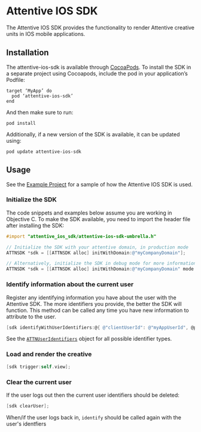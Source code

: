 # Attentive IOS SDK

The Attentive IOS SDK provides the functionality to render Attentive creative units in IOS mobile applications.


## Installation

The attentive-ios-sdk is available through [CocoaPods](https://cocoapods.org). To install the SDK in a separate project using Cocoapods, include the pod in your application’s Podfile:

```
target ‘MyApp’ do
  pod ‘attentive-ios-sdk’
end
```

And then make sure to run:

```
pod install
```

Additionally, if a new version of the SDK is available, it can be updated using:
```
pod update attentive-ios-sdk
```

## Usage
See the [Example Project](https://github.com/attentive-mobile/attentive-ios-sdk/tree/main/Example) for a sample of how the Attentive
IOS SDK is used.


### Initialize the SDK

The code snippets and examples below assume you are working in Objective C. To make the SDK available, you need to import the header
file after installing the SDK:
```objectiveC
#import "attentive_ios_sdk/attentive-ios-sdk-umbrella.h"
```

```objectiveC
// Initialize the SDK with your attentive domain, in production mode
ATTNSDK *sdk = [[ATTNSDK alloc] initWithDomain:@"myCompanyDomain"];

// Alternatively, initialize the SDK in debug mode for more information about your creative and filtering rules
ATTNSDK *sdk = [[ATTNSDK alloc] initWithDomain:@"myCompanyDomain" mode:@"debug"];
```

### Identify information about the current user

Register any identifying information you have about the user with the Attentive SDK. The more identifiers you provide, the better the
SDK will function. This method can be called any time you have new information to attribute to the user.

```objectiveC
[sdk identifyWithUserIdentifiers:@{ @"clientUserId": @"myAppUserId", @phone: @"+15556667777"}];
```

See the [`ATTNUserIdentifiers`](Creative/ATTNUserIdentifiers.h) object for all possible identifier types.


### Load and render the creative

```objectiveC
[sdk trigger:self.view];
```

### Clear the current user

If the user logs out then the current user identifiers should be deleted:

```objectiveC
[sdk clearUser];
```

When/if the user logs back in, `identify` should be called again with the user's identfiers
